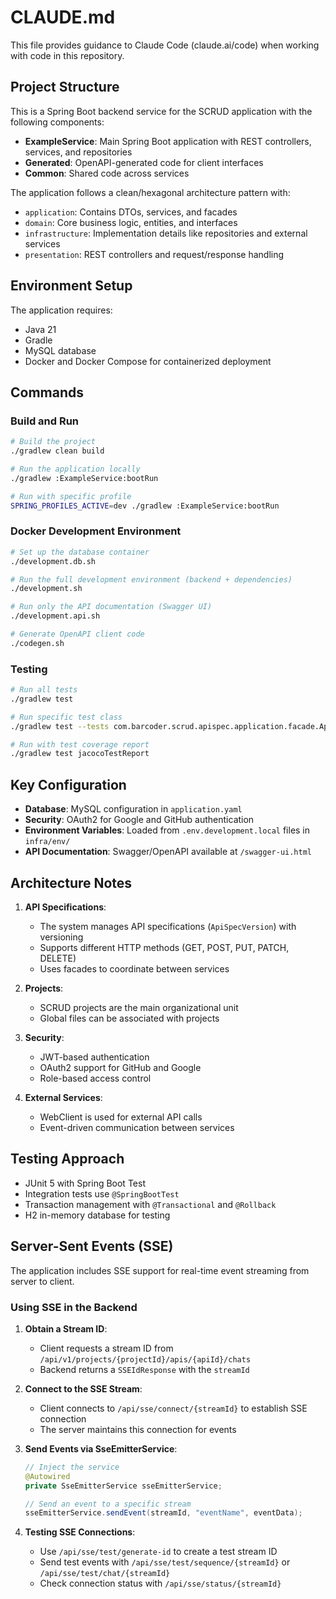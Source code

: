 # CLAUDE.md

This file provides guidance to Claude Code (claude.ai/code) when working with code in this repository.

## Project Structure

This is a Spring Boot backend service for the SCRUD application with the following components:

- **ExampleService**: Main Spring Boot application with REST controllers, services, and repositories
- **Generated**: OpenAPI-generated code for client interfaces
- **Common**: Shared code across services

The application follows a clean/hexagonal architecture pattern with:
- `application`: Contains DTOs, services, and facades
- `domain`: Core business logic, entities, and interfaces
- `infrastructure`: Implementation details like repositories and external services
- `presentation`: REST controllers and request/response handling

## Environment Setup

The application requires:
- Java 21
- Gradle
- MySQL database
- Docker and Docker Compose for containerized deployment

## Commands

### Build and Run

```bash
# Build the project
./gradlew clean build

# Run the application locally
./gradlew :ExampleService:bootRun

# Run with specific profile
SPRING_PROFILES_ACTIVE=dev ./gradlew :ExampleService:bootRun
```

### Docker Development Environment

```bash
# Set up the database container
./development.db.sh

# Run the full development environment (backend + dependencies)
./development.sh

# Run only the API documentation (Swagger UI)
./development.api.sh

# Generate OpenAPI client code
./codegen.sh
```

### Testing

```bash
# Run all tests
./gradlew test

# Run specific test class
./gradlew test --tests com.barcoder.scrud.apispec.application.facade.ApiCreateFacadeTest

# Run with test coverage report
./gradlew test jacocoTestReport
```

## Key Configuration

- **Database**: MySQL configuration in `application.yaml`
- **Security**: OAuth2 for Google and GitHub authentication
- **Environment Variables**: Loaded from `.env.development.local` files in `infra/env/`
- **API Documentation**: Swagger/OpenAPI available at `/swagger-ui.html`

## Architecture Notes

1. **API Specifications**:
   - The system manages API specifications (`ApiSpecVersion`) with versioning
   - Supports different HTTP methods (GET, POST, PUT, PATCH, DELETE)
   - Uses facades to coordinate between services

2. **Projects**:
   - SCRUD projects are the main organizational unit
   - Global files can be associated with projects

3. **Security**:
   - JWT-based authentication
   - OAuth2 support for GitHub and Google
   - Role-based access control

4. **External Services**:
   - WebClient is used for external API calls
   - Event-driven communication between services

## Testing Approach

- JUnit 5 with Spring Boot Test
- Integration tests use `@SpringBootTest`
- Transaction management with `@Transactional` and `@Rollback`
- H2 in-memory database for testing

## Server-Sent Events (SSE)

The application includes SSE support for real-time event streaming from server to client.

### Using SSE in the Backend

1. **Obtain a Stream ID**:
   - Client requests a stream ID from `/api/v1/projects/{projectId}/apis/{apiId}/chats`
   - Backend returns a `SSEIdResponse` with the `streamId`

2. **Connect to the SSE Stream**:
   - Client connects to `/api/sse/connect/{streamId}` to establish SSE connection
   - The server maintains this connection for events

3. **Send Events via SseEmitterService**:
   ```java
   // Inject the service
   @Autowired
   private SseEmitterService sseEmitterService;

   // Send an event to a specific stream
   sseEmitterService.sendEvent(streamId, "eventName", eventData);
   ```

4. **Testing SSE Connections**:
   - Use `/api/sse/test/generate-id` to create a test stream ID
   - Send test events with `/api/sse/test/sequence/{streamId}` or `/api/sse/test/chat/{streamId}`
   - Check connection status with `/api/sse/status/{streamId}`